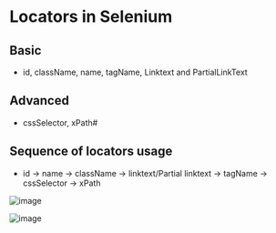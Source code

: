 
# Locators in Selenium
## Basic 
* id, className, name, tagName, Linktext and PartialLinkText
## Advanced 
* cssSelector, xPath#

## Sequence of locators usage
* id -> name -> className -> linktext/Partial linktext -> tagName -> cssSelector -> xPath

![image](https://github.com/user-attachments/assets/fad0104c-6575-478f-b69c-1eb463ff8d9e)

![image](https://github.com/user-attachments/assets/e918b1ae-47e8-4b37-bd47-4c6d1ee80555)

